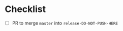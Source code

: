 <!-- READE ME

This template is only meant to be used for Pull Requests from `master` into `release-DO-NOT-PUSH-HERE`
to trigger a new automated release cycle.

-->

# Checklist

- [ ] PR to merge `master` into `release-DO-NOT-PUSH-HERE`

